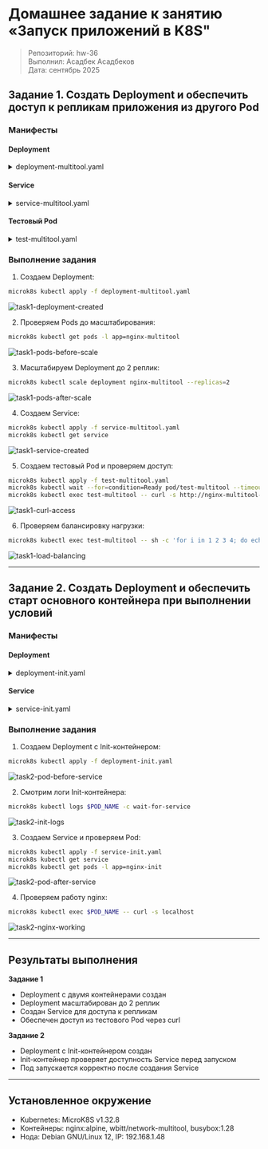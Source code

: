 # Домашнее задание к занятию «Запуск приложений в K8S"

> Репозиторий: hw-36\
> Выполнил: Асадбек Асадбеков\
> Дата: сентябрь 2025

## Задание 1. Создать Deployment и обеспечить доступ к репликам приложения из другого Pod

### Манифесты

#### Deployment
<details>
<summary>deployment-multitool.yaml</summary>

```yaml
apiVersion: apps/v1
kind: Deployment
metadata:
  name: nginx-multitool
  labels:
    app: nginx-multitool
spec:
  replicas: 1
  selector:
    matchLabels:
      app: nginx-multitool
  template:
    metadata:
      labels:
        app: nginx-multitool
    spec:
      containers:
      - name: nginx
        image: nginx:alpine
        ports:
        - containerPort: 80
        resources:
          requests:
            memory: "64Mi"
            cpu: "250m"
      - name: multitool
        image: wbitt/network-multitool
        env:
        - name: HTTP_PORT
          value: "8080"
        resources:
          requests:
            memory: "64Mi"
            cpu: "250m"
```
</details>

#### Service
<details>
<summary>service-multitool.yaml</summary>

```yaml
apiVersion: v1
kind: Service
metadata:
  name: nginx-multitool-service
spec:
  selector:
    app: nginx-multitool
  ports:
  - name: http
    port: 80
    targetPort: 80
  type: ClusterIP
```
</details>

#### Тестовый Pod
<details>
<summary>test-multitool.yaml</summary>

```yaml
apiVersion: v1
kind: Pod
metadata:
  name: test-multitool
spec:
  containers:
  - name: multitool
    image: wbitt/network-multitool
    command: ["sleep", "infinity"]
```
</details>

### Выполнение задания

1. Создаем Deployment:
```bash
microk8s kubectl apply -f deployment-multitool.yaml
```
![task1-deployment-created](https://github.com/asad-bekov/hw-36/blob/main/img/1.PNG)

2. Проверяем Pods до масштабирования:
```bash
microk8s kubectl get pods -l app=nginx-multitool
```
![task1-pods-before-scale](https://github.com/asad-bekov/hw-36/blob/main/img/2.PNG)

3. Масштабируем Deployment до 2 реплик:
```bash
microk8s kubectl scale deployment nginx-multitool --replicas=2
```
![task1-pods-after-scale](https://github.com/asad-bekov/hw-36/blob/main/img/3.PNG)

4. Создаем Service:
```bash
microk8s kubectl apply -f service-multitool.yaml
microk8s kubectl get service
```
![task1-service-created](https://github.com/asad-bekov/hw-36/blob/main/img/4.PNG)

5. Создаем тестовый Pod и проверяем доступ:
```bash
microk8s kubectl apply -f test-multitool.yaml
microk8s kubectl wait --for=condition=Ready pod/test-multitool --timeout=60s
microk8s kubectl exec test-multitool -- curl -s http://nginx-multitool-service
```
![task1-curl-access](https://github.com/asad-bekov/hw-36/blob/main/img/5.PNG)

6. Проверяем балансировку нагрузки:
```bash
microk8s kubectl exec test-multitool -- sh -c 'for i in 1 2 3 4; do echo "Request $i:"; curl -s http://nginx-multitool-service | grep "Hostname:"; done'
```
![task1-load-balancing](https://github.com/asad-bekov/hw-36/blob/main/img/6.PNG)

---

## Задание 2. Создать Deployment и обеспечить старт основного контейнера при выполнении условий

### Манифесты

#### Deployment
<details>
<summary>deployment-init.yaml</summary>

```yaml
apiVersion: apps/v1
kind: Deployment
metadata:
  name: nginx-init
  labels:
    app: nginx-init
spec:
  replicas: 1
  selector:
    matchLabels:
      app: nginx-init
  template:
    metadata:
      labels:
        app: nginx-init
    spec:
      initContainers:
      - name: wait-for-service
        image: busybox:1.28
        command: ['sh', '-c', 'until nslookup nginx-init-service; do echo waiting for service; sleep 2; done;']
      containers:
      - name: nginx
        image: nginx:alpine
        ports:
        - containerPort: 80
```
</details>

#### Service
<details>
<summary>service-init.yaml</summary>

```yaml
apiVersion: v1
kind: Service
metadata:
  name: nginx-init-service
spec:
  selector:
    app: nginx-init
  ports:
  - name: http
    port: 80
    targetPort: 80
  type: ClusterIP
```
</details>

### Выполнение задания

1. Создаем Deployment с Init-контейнером:
```bash
microk8s kubectl apply -f deployment-init.yaml
```
![task2-pod-before-service](https://github.com/asad-bekov/hw-36/blob/main/img/7.PNG)

2. Смотрим логи Init-контейнера:
```bash
microk8s kubectl logs $POD_NAME -c wait-for-service
```
![task2-init-logs](https://github.com/asad-bekov/hw-36/blob/main/img/8.PNG)

3. Создаем Service и проверяем Pod:
```bash
microk8s kubectl apply -f service-init.yaml
microk8s kubectl get service
microk8s kubectl get pods -l app=nginx-init
```
![task2-pod-after-service](https://github.com/asad-bekov/hw-36/blob/main/img/9.PNG)

4. Проверяем работу nginx:
```bash
microk8s kubectl exec $POD_NAME -- curl -s localhost
```
![task2-nginx-working](https://github.com/asad-bekov/hw-36/blob/main/img/10.PNG)

---

## Результаты выполнения

**Задание 1**
- Deployment с двумя контейнерами создан
- Deployment масштабирован до 2 реплик
- Создан Service для доступа к репликам
- Обеспечен доступ из тестового Pod через curl

**Задание 2**
- Deployment с Init-контейнером создан
- Init-контейнер проверяет доступность Service перед запуском
- Под запускается корректно после создания Service

---


## Установленное окружение
- Kubernetes: MicroK8S v1.32.8
- Контейнеры: nginx:alpine, wbitt/network-multitool, busybox:1.28
- Нода: Debian GNU/Linux 12, IP: 192.168.1.48


